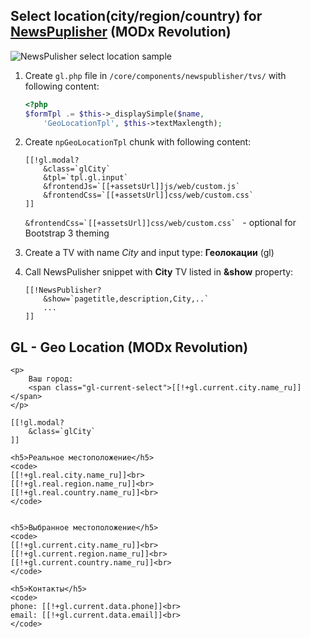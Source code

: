 ## Select location(city/region/country) for [NewsPuplisher](http://modx.com/extras/package/newspublisher) (MODx Revolution)

![NewsPulisher select location sample](http://i75.fastpic.ru/big/2015/1230/db/bcabca85303fe2964ff2e920f43510db.png)

1. Create `gl.php` file in `/core/components/newspublisher/tvs/` with following content:

	```php
	<?php
	$formTpl .= $this->_displaySimple($name,
		'GeoLocationTpl', $this->textMaxlength);
	```

2. Create `npGeoLocationTpl` chunk with following content:

	```
	[[!gl.modal?
		&class=`glCity`
		&tpl=`tpl.gl.input`
		&frontendJs=`[[+assetsUrl]]js/web/custom.js`
		&frontendCss=`[[+assetsUrl]]css/web/custom.css`
	]]
	```
	```&frontendCss=`[[+assetsUrl]]css/web/custom.css` ``` - optional for Bootstrap 3 theming
	
3. Create a TV with name *City* and input type: **Геолокации** (gl)
4. Call NewsPulisher snippet with **City** TV listed in **&show** property:
	
	```
	[[!NewsPublisher?
		&show=`pagetitle,description,City,..`
		...
	]]
	```

## GL - Geo Location (MODx Revolution)

```
<p>
    Ваш город:
    <span class="gl-current-select">[[!+gl.current.city.name_ru]]</span>
</p>

[[!gl.modal?
	&class=`glCity`
]]

<h5>Реальное местоположение</h5>
<code>
[[!+gl.real.city.name_ru]]<br>
[[!+gl.real.region.name_ru]]<br>
[[!+gl.real.country.name_ru]]<br>  
</code>


<h5>Выбранное местоположение</h5>
<code>
[[!+gl.current.city.name_ru]]<br>
[[!+gl.current.region.name_ru]]<br>
[[!+gl.current.country.name_ru]]<br>
</code>

<h5>Контакты</h5>
<code>
phone: [[!+gl.current.data.phone]]<br>
email: [[!+gl.current.data.email]]<br>
</code>
```
